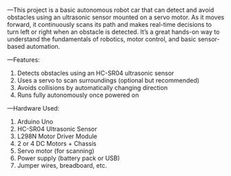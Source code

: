 —This project is a basic autonomous robot car that can detect and avoid obstacles using an ultrasonic sensor mounted on a servo motor. As it moves forward, it continuously scans its path and makes real-time decisions to turn left or right when an obstacle is detected. It’s a great hands-on way to understand the fundamentals of robotics, motor control, and basic sensor-based automation.

—Features:

1. Detects obstacles using an HC-SR04 ultrasonic sensor
2. Uses a servo to scan surroundings (optional but recommended)
3. Avoids collisions by automatically changing direction
4. Runs fully autonomously once powered on

—Hardware Used:

1. Arduino Uno
2. HC-SR04 Ultrasonic Sensor
3. L298N Motor Driver Module
4. 2 or 4 DC Motors + Chassis
5. Servo motor (for scanning)
6. Power supply (battery pack or USB)
7. Jumper wires, breadboard, etc.
